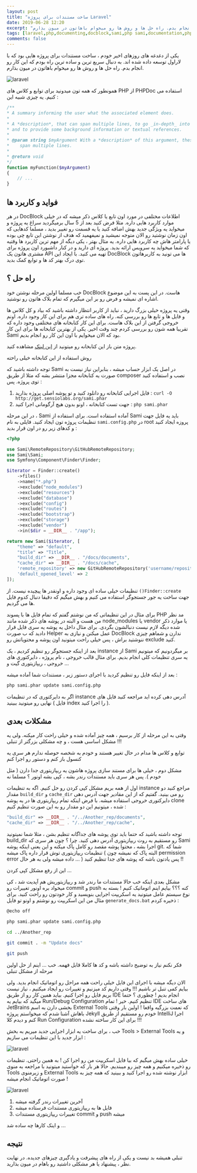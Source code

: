 ```yaml
---
layout: post
title: "ساخت مستندات برای پروژه Laravel"
date: 2019-06-28 12:20
excerpt: "یکی از دغدغه های روزهای اخیر خودم ، ساخت مستندات برای پروژه هایی بود که با لاراول توسعه داده شده اند. به دنبال سریع ترین و ساده ترین راه بودم که این کار رو انجام بدم. راه حل ها و روش ها رو میخوام باهاتون در میون بذارم."
tags: [laravel,php,documenting,docblock,sami,php sami,documentation,phpdoc,لاراول,مستندسازی,مستندات]
comments: false
---
```

یکی از دغدغه های روزهای اخیر خودم ، ساخت مستندات برای پروژه هایی بود که با لاراول توسعه داده شده اند. به دنبال سریع ترین و ساده ترین راه بودم که این کار رو انجام بدم. راه حل ها و روش ها رو میخوام باهاتون در میون بذارم.

![laravel](/assets/img/posts/39.png)

همونطور که همه تون میدونید برای توابع و کلاس های PHP از PHPDoc استفاده می کنیم. یه چیزی شبیه این :

```php
/**
* A summary informing the user what the associated element does.
*
* A *description*, that can span multiple lines, to go _in-depth_ into the details of this element
* and to provide some background information or textual references.
*
* @param string $myArgument With a *description* of this argument, these may also
*    span multiple lines.
*
* @return void
*/
function myFunction($myArgument)
{
    // ...
}
```

## فواید و کاربرد ها

در هر DocBlock اطلاعات مختلفی در مورد اون تابع یا کلاس ذکر میشه که در خیلی موارد کاربرد هایی داره. مثلا فرض کنید بعد از 5 سال برمیگردید سراغ یه پروژه و میخواید یه ویژگی جدید بهش اضافه کنید یا یه قسمت رو تغییر بدید ، مسلما کدهایی که اون زمان نوشتید رو الان متوجه نمیشید و نمیفهمید که هدف از نوشتن این تابع چی بوده یا پارامتر هاش چه کاربرد هایی داره. یه مثال بهتر ، یکی دیگه از مهم ترین کاربرد ها وقتیه که شما میخواید یه سرویس ارائه بدید. پروژه ای دارید و در کنار داشبورد اون پروژه برای مشتری هاتون یک API تهیه می کنید. با ایجاد این DocBlock ها می تونید به کاربرهاتون توی درک بهتر کد ها و توابع کمک بدید.

## راه حل ؟

خب مسلما اولین مرحله نوشتن خود DocBlock هاست. در این پست به این موضوع اشاره ای نمیشه و فرض رو بر این میگیرم که تمام بلاک هاتون رو نوشتید.

وقتی یه پروژه خیلی بزرگ دارید ، نباید از کاربر انتظار داشته باشید که بیاد و کل کلاس ها و فایل ها و تابع ها رو بررسی کنه. راه های ساده تری هم برای این کار وجود داره. اونم خروجی گرفتن از این بلاک هاست. برای این کار کتابخانه های مختلفی وجود داره که تقریبا همه شون رو بررسی کردم چند وقت اخیر. یکی از بهترین کتابخانه ها برای این کار Sami بود که الان میخوایم با اون این کار رو انجام بدیم.

پروژه متن باز این کتابخانه رو میتونید از [این لینک](https://github.com/FriendsOfPHP/Sami) مشاهده کنید.

روش استفاده از این کتابخانه خیلی راحته

توجه داشته باشید که Sami در اصل یک ابزار حساب میشه ، بنابراین نیاز نیست به صورت یه کتابخانه مجزا منتشر بشه که مثلا از طریق composer نصب و استفاده کنید توی پروژه. پس :

1. فایل اجرایی کتابخانه رو دانلود کنید و تو پوشه اصلی پروژه بذارید : `curl -O http://get.sensiolabs.org/sami.phar`
2. جهت تست کتابخانه ، اونو بدون هیچ آرگومانی اجرا کنید : `php sami.phar`

در این مرحله ، Sami آماده استفاده است. برای استفاده از Sami باید یه فایل جهت تنظیمات پروژه تون ایجاد کنید. فایلی به نام `sami.config.php` در root پروزه ایجاد کنید و کدهای زیر رو در اون قرار بدید :

```php
<?php

use Sami\RemoteRepository\GitHubRemoteRepository;
use Sami\Sami;
use Symfony\Component\Finder\Finder;

$iterator = Finder::create()
    ->files()
    ->name("*.php")
    ->exclude("node_modules")
    ->exclude("resources")
    ->exclude("database")
    ->exclude("config")
    ->exclude("routes")
    ->exclude("bootstrap")
    ->exclude("storage")
    ->exclude("vendor")
    ->in($dir = __DIR__ . "/app");

return new Sami($iterator, [
    "theme" => "default",
    "title" => "Title",
    "build_dir" => __DIR__ . "/docs/documents",
    "cache_dir" => __DIR__ . "/docs/cache",
    'remote_repository' => new GitHubRemoteRepository('username/repository', dirname($dir)),
    'default_opened_level' => 2
]);
```

تنظیمات خیلی ساده ای وجود داره و اونقدر ها پیچیده نیست. از `()Finder::create` جهت ساخت یه جور جستجوگر استفاده می کنیم و بهش میگیم که دقیقا دنبال کدوم فایل ها می گردیم.

برای مثال در این تنظیماتی که من نوشتم گفتم که تمام فایل ها با پسوند PHP مد نظر من هست و البته در پوشه های ذکر شده مانند node_modules یا vendor یا موارد ذکر شده دیگه لازم نیست دنبالشون بگردی. برای مثال داخل یه پوشه یه سری فایل قرار دادید که ب صورت Helper عمل میکنن و نیازی به DocBlock ندارن و شماهم چیزی ننوشتید براش ، پس خیلی راحت میتونید اون پوشه و محتویاتش رو exclude کنید.

بعد از اینکه جستجوگر رو تنظیم کردیم ، یک instance از Sami بر میگردونیم که میتونیم یه سری تنظیمات کلی انجام بدیم. برای مثال قالب خروجی ، نام پروژه ، دایرکتوری های خروجی ، ریپازیتوری گیت و ...

بعد از اینکه فایل رو تنظیم کردید با اجرای دستور زیر ، مستندات شما آماده میشه :

```bash
php sami.phar update sami.config.php
```

اگر به دایرکتوری که در تنظیمات instance آدرس دهی کرده اید مراجعه کنید فایل های نهایی رو میتونید ببینید ( فایل index را اجرا کنید ).

## مشکلات بعدی

وقتی به این مرحله از کار برسیم ، همه چیز آماده شده و خیلی راحت کار میکنه. ولی یه مشکل اساسی هست ، و چه مشکلی بزرگتر از تنبلی !!!

توابع و کلاس ها مدام در حال تغییر هستند و خودم به شخصه حوصله ندارم هر سری یه کنسول باز کنم و دستور رو اجرا کنم

مشکل دوم ، خیلی ها برای مستند سازی پروژه هاشون یه ریپازیتوری جدا دارن ( مثل خودم ). پس هر سری باید مستندات رندر بشه ، کپی بشه اونور ؟ مسلما نه

اول از همه بریم مشکل کپی کردن رو حل کنیم. اگه به تنظیمات instance مراجع کنید دو مقدار `build_dir` و `cache_dir` رو می بینید. گفتیم که از این مقادیر جهت آدرس دهی دایرکتوری خروجی استفاده میشه. با فرض اینکه تمام ریپازیتوری ها در یه پوشه clone شده ، میتونیم این دو مقدار رو به این صورت تنظیم کنیم :

```php
"build_dir" => __DIR__ . "/../Another_rep/documents",
"cache_dir" => __DIR__ . "/../Another_rep/cache",
```
توجه داشته باشید که حتما باید توی پوشه های جداگانه تنظیم بشن ، مثلا شما نمیتونید build_dir رو مستقیم به روت ریپازیتوری آدرس دهی کنید. چرا ؟ چون هر سری که Sami اجرا بشه ، محتوا پوشه مقصد رو کامل پاک میکنه و این یعنی اینکه پوشه git. شما که تنظیمات ریپازیتوری توش قرار داره پاک میشه ( البته پاک که نمیشه چون permission error داده میشه ولی به هر حال ... ) پس یادتون باشه که پوشه های جدا تنظیم کنید !!

این از رفع مشکل کپی کردن ...

مشکل بعدی اینکه خب حالا مستندات ما رندر شد و ریپازیتوریش هم آپدیت شد ، کی میخواد بره اونور تغییرات رو commit و push کنه ؟؟؟ بیایم اینم اتوماتیک کنیم !
بسته به نوع سیستم عامل میتونید یه اسکریپت اجرایی بنویسید و کار خودتون رو راحت کنید. برای مثال من این اسکریپت رو نوشتم و اونو تو فایل `generate_docs.bat` ذخیره کردم :

```bash
@echo off

php sami.phar update sami.config.php

cd ../Another_rep

git commit . -m "Update docs"

git push
```

فکر نکنم نیاز به توضیح داشته باشه و کد ها کاملا قابل فهمه. خب ... اینم از حل اولین مرحله از مشکل تنبلی

الان دیگه میشه با اجرای این فایل خیلی راحت همه مراحل رو اتوماتیک انجام بدید. ولی بیایم کمی تنبل تر باشیم !!! وقتی داریم کد میزنیم و تغییرات رو ایجاد میکنیم ، نیاز نیست بریم فایل رو اجرا کنیم. بیاید همین کار رو از طریق IDE انجام بدیم ! چطوری ؟ حتما میگید که بیایم یه Run/Debug Configuration تنظیم کنیم. خیر ! تمام IDE های ساخت JetBrains بخشی دارن به اسم External Tools که نعمت بزرگیه واقعا ! اولین بار وقتی باهاش آشنا شدم که میخواستم پروژه Jekyll خودم رو مستقیم از طریق IntelliJ اجرا کنم و دیدم کلا Run Configuration برای این کار ساخته نشده !!!

خب ، برای ساخت یه ابزار اجرایی جدید میریم به بخش Tools > External Tools و یه ابزار جدید با این تنظیمات می سازیم :

![laravel](/assets/img/posts/40.png)

خیلی ساده بهش میگیم که بیا فایل اسکریپت من رو اجرا کن ! به همین راحتی. تنظیمات رو ذخیره میکنیم و همه چیز رو میبندیم. حالا هر بار که خواستید میتونید با مراجعه به منوی Tools و زیرمنوی External Tools ابزار نوشته شده رو اجرا کنید و ببینید که همه چیز به صورت اتوماتیک انجام میشه !

![laravel](/assets/img/posts/41.png)

1. آخرین تغییرات رندر گرفته میشه
2. فایل ها به ریپازیتوری مستندات فرستاده میشه
3. تغییرات ریپازیتوری مستندات commit و push میشه

و اینک کارها چه ساده شد ...

## نتیجه

تنبلی همیشه بد نیست و یکی از راه های پیشرفت و یادگیری چیزهای جدیده. در نهایت نظر ، پیشنهاد یا هر مشکلی داشتید رو باهام در میون بذارید.
